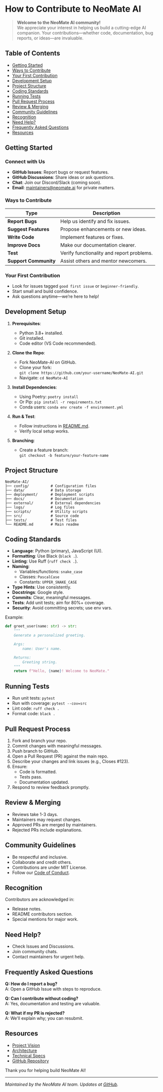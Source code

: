 # How to Contribute to NeoMate AI

> **Welcome to the NeoMate AI community!**  
> We appreciate your interest in helping us build a cutting-edge AI companion. Your contributions—whether code, documentation, bug reports, or ideas—are invaluable.

## Table of Contents

- [Getting Started](#getting-started)
- [Ways to Contribute](#ways-to-contribute)
- [Your First Contribution](#your-first-contribution)
- [Development Setup](#development-setup)
- [Project Structure](#project-structure)
- [Coding Standards](#coding-standards)
- [Running Tests](#running-tests)
- [Pull Request Process](#pull-request-process)
- [Review & Merging](#review--merging)
- [Community Guidelines](#community-guidelines)
- [Recognition](#recognition)
- [Need Help?](#need-help)
- [Frequently Asked Questions](#frequently-asked-questions)
- [Resources](#resources)

## Getting Started

### Connect with Us

- **GitHub Issues**: Report bugs or request features.
- **GitHub Discussions**: Share ideas or ask questions.
- **Chat**: Join our Discord/Slack (coming soon).
- **Email**: maintainers@neomate.ai for private matters.

### Ways to Contribute

| Type                  | Description                               |
| --------------------- | ----------------------------------------- |
| **Report Bugs**       | Help us identify and fix issues.          |
| **Suggest Features**  | Propose enhancements or new ideas.        |
| **Write Code**        | Implement features or fixes.              |
| **Improve Docs**      | Make our documentation clearer.           |
| **Test**              | Verify functionality and report problems. |
| **Support Community** | Assist others and mentor newcomers.       |

### Your First Contribution

- Look for issues tagged `good first issue` or `beginner-friendly`.
- Start small and build confidence.
- Ask questions anytime—we’re here to help!

## Development Setup

1. **Prerequisites**:

   - Python 3.8+ installed.
   - Git installed.
   - Code editor (VS Code recommended).

2. **Clone the Repo**:

   - Fork NeoMate-AI on GitHub.
   - Clone your fork:  
     `git clone https://github.com/your-username/NeoMate-AI.git`
   - Navigate: `cd NeoMate-AI`

3. **Install Dependencies**:

   - Using Poetry: `poetry install`
   - Or Pip: `pip install -r requirements.txt`
   - Conda users: `conda env create -f environment.yml`

4. **Run & Test**:

   - Follow instructions in [README.md](../README.md).
   - Verify local setup works.

5. **Branching**:
   - Create a feature branch:  
     `git checkout -b feature/your-feature-name`

## Project Structure

```
NeoMate-AI/
├── config/          # Configuration files
├── data/            # Data storage
├── deployment/      # Deployment scripts
├── docs/            # Documentation
├── external/        # External dependencies
├── logs/            # Log files
├── scripts/         # Utility scripts
├── src/             # Source code
├── tests/           # Test files
└── README.md        # Main readme
```

## Coding Standards

- **Language**: Python (primary), JavaScript (UI).
- **Formatting**: Use Black (`black .`).
- **Linting**: Use Ruff (`ruff check .`).
- **Naming**:
  - Variables/functions: `snake_case`
  - Classes: `PascalCase`
  - Constants: `UPPER_SNAKE_CASE`
- **Type Hints**: Use consistently.
- **Docstrings**: Google style.
- **Commits**: Clear, meaningful messages.
- **Tests**: Add unit tests; aim for 80%+ coverage.
- **Security**: Avoid committing secrets; use env vars.

Example:

```python
def greet_user(name: str) -> str:
    """
    Generate a personalized greeting.

    Args:
        name: User's name.

    Returns:
        Greeting string.
    """
    return f"Hello, {name}! Welcome to NeoMate."
```

## Running Tests

- Run unit tests: `pytest`
- Run with coverage: `pytest --cov=src`
- Lint code: `ruff check .`
- Format code: `black .`

## Pull Request Process

1. Fork and branch your repo.
2. Commit changes with meaningful messages.
3. Push branch to GitHub.
4. Open a Pull Request (PR) against the main repo.
5. Describe your changes and link issues (e.g., Closes #123).
6. Ensure:
   - Code is formatted.
   - Tests pass.
   - Documentation updated.
7. Respond to review feedback promptly.

## Review & Merging

- Reviews take 1-3 days.
- Maintainers may request changes.
- Approved PRs are merged by maintainers.
- Rejected PRs include explanations.

## Community Guidelines

- Be respectful and inclusive.
- Collaborate and credit others.
- Contributions are under MIT License.
- Follow our [Code of Conduct](code-of-conduct.md).

## Recognition

Contributors are acknowledged in:

- Release notes.
- README contributors section.
- Special mentions for major work.

## Need Help?

- Check Issues and Discussions.
- Join community chats.
- Contact maintainers for urgent help.

## Frequently Asked Questions

**Q: How do I report a bug?**  
A: Open a GitHub Issue with steps to reproduce.

**Q: Can I contribute without coding?**  
A: Yes, documentation and testing are valuable.

**Q: What if my PR is rejected?**  
A: We'll explain why; you can resubmit.

## Resources

- [Project Vision](../docs/project_vision.md)
- [Architecture](../docs/architecture.md)
- [Technical Specs](../docs/technical_specs.md)
- [GitHub Repository](https://github.com/emonhmamun/NeoMate-AI)

Thank you for helping build NeoMate AI!

---

_Maintained by the NeoMate AI team. Updates at [GitHub](https://github.com/emonhmamun)._
